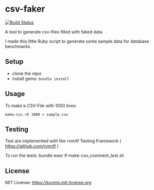 # csv-faker
[![Build Status](https://travis-ci.org/oliworx/csv-faker.svg?branch=master)](https://travis-ci.org/oliworx/csv-faker)

A tool to generate csv-files filled with faked data

I made this little Ruby script to generate some sample data for database benchmarks.

## Setup

* clone the repo 
* install gems: `bundle install` 

## Usage

To make a CSV-File with 1000 lines:

    make-csv.rb 1000 > sample.csv

## Testing

Test are implemented with  the rvm/tf Testing Framework
( <https://github.com/rvm/tf> )

To run the  tests:
    bundle exec tf make-csv_comment_test.sh

## License
MIT License: <https://kurmis.mit-license.org>
